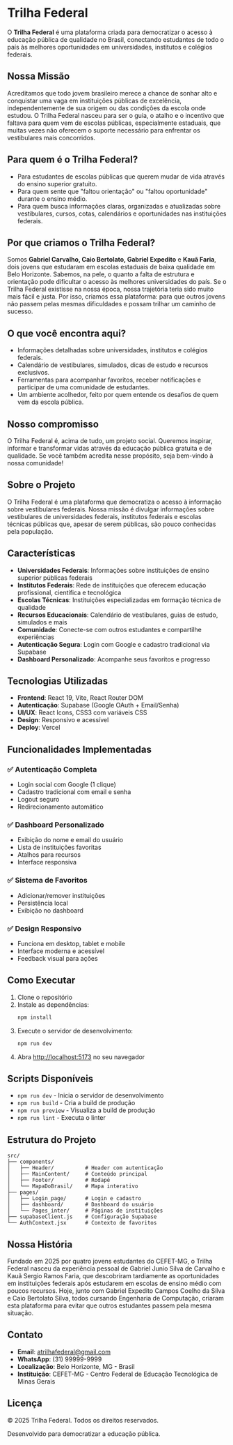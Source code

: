 # Trilha Federal

O **Trilha Federal** é uma plataforma criada para democratizar o acesso à educação pública de qualidade no Brasil, conectando estudantes de todo o país às melhores oportunidades em universidades, institutos e colégios federais.

## Nossa Missão

Acreditamos que todo jovem brasileiro merece a chance de sonhar alto e conquistar uma vaga em instituições públicas de excelência, independentemente de sua origem ou das condições da escola onde estudou. O Trilha Federal nasceu para ser o guia, o atalho e o incentivo que faltava para quem vem de escolas públicas, especialmente estaduais, que muitas vezes não oferecem o suporte necessário para enfrentar os vestibulares mais concorridos.

## Para quem é o Trilha Federal?

- Para estudantes de escolas públicas que querem mudar de vida através do ensino superior gratuito.
- Para quem sente que "faltou orientação" ou "faltou oportunidade" durante o ensino médio.
- Para quem busca informações claras, organizadas e atualizadas sobre vestibulares, cursos, cotas, calendários e oportunidades nas instituições federais.

## Por que criamos o Trilha Federal?

Somos **Gabriel Carvalho, Caio Bertolato, Gabriel Expedito** e **Kauã Faria**, dois jovens que estudaram em escolas estaduais de baixa qualidade em Belo Horizonte. Sabemos, na pele, o quanto a falta de estrutura e orientação pode dificultar o acesso às melhores universidades do país. Se o Trilha Federal existisse na nossa época, nossa trajetória teria sido muito mais fácil e justa. Por isso, criamos essa plataforma: para que outros jovens não passem pelas mesmas dificuldades e possam trilhar um caminho de sucesso.

## O que você encontra aqui?

- Informações detalhadas sobre universidades, institutos e colégios federais.
- Calendário de vestibulares, simulados, dicas de estudo e recursos exclusivos.
- Ferramentas para acompanhar favoritos, receber notificações e participar de uma comunidade de estudantes.
- Um ambiente acolhedor, feito por quem entende os desafios de quem vem da escola pública.

## Nosso compromisso

O Trilha Federal é, acima de tudo, um projeto social. Queremos inspirar, informar e transformar vidas através da educação pública gratuita e de qualidade. Se você também acredita nesse propósito, seja bem-vindo à nossa comunidade!

## Sobre o Projeto

O Trilha Federal é uma plataforma que democratiza o acesso à informação sobre vestibulares federais. Nossa missão é divulgar informações sobre vestibulares de universidades federais, institutos federais e escolas técnicas públicas que, apesar de serem públicas, são pouco conhecidas pela população.

## Características

- **Universidades Federais**: Informações sobre instituições de ensino superior públicas federais
- **Institutos Federais**: Rede de instituições que oferecem educação profissional, científica e tecnológica
- **Escolas Técnicas**: Instituições especializadas em formação técnica de qualidade
- **Recursos Educacionais**: Calendário de vestibulares, guias de estudo, simulados e mais
- **Comunidade**: Conecte-se com outros estudantes e compartilhe experiências
- **Autenticação Segura**: Login com Google e cadastro tradicional via Supabase
- **Dashboard Personalizado**: Acompanhe seus favoritos e progresso

## Tecnologias Utilizadas

- **Frontend**: React 19, Vite, React Router DOM
- **Autenticação**: Supabase (Google OAuth + Email/Senha)
- **UI/UX**: React Icons, CSS3 com variáveis CSS
- **Design**: Responsivo e acessível
- **Deploy**: Vercel

## Funcionalidades Implementadas

### ✅ Autenticação Completa

- Login social com Google (1 clique)
- Cadastro tradicional com email e senha
- Logout seguro
- Redirecionamento automático

### ✅ Dashboard Personalizado

- Exibição do nome e email do usuário
- Lista de instituições favoritas
- Atalhos para recursos
- Interface responsiva

### ✅ Sistema de Favoritos

- Adicionar/remover instituições
- Persistência local
- Exibição no dashboard

### ✅ Design Responsivo

- Funciona em desktop, tablet e mobile
- Interface moderna e acessível
- Feedback visual para ações

## Como Executar

1. Clone o repositório
2. Instale as dependências:
   ```bash
   npm install
   ```
3. Execute o servidor de desenvolvimento:
   ```bash
   npm run dev
   ```
4. Abra [http://localhost:5173](http://localhost:5173) no seu navegador

## Scripts Disponíveis

- `npm run dev` - Inicia o servidor de desenvolvimento
- `npm run build` - Cria a build de produção
- `npm run preview` - Visualiza a build de produção
- `npm run lint` - Executa o linter

## Estrutura do Projeto

```
src/
├── components/
│   ├── Header/          # Header com autenticação
│   ├── MainContent/     # Conteúdo principal
│   ├── Footer/          # Rodapé
│   └── MapaDoBrasil/    # Mapa interativo
├── pages/
│   ├── Login_page/      # Login e cadastro
│   ├── dashboard/       # Dashboard do usuário
│   └── Pages_inter/     # Páginas de instituições
├── supabaseClient.js    # Configuração Supabase
└── AuthContext.jsx      # Contexto de favoritos
```

## Nossa História

Fundado em 2025 por quatro jovens estudantes do CEFET-MG, o Trilha Federal nasceu da experiência pessoal de Gabriel Junio Silva de Carvalho e Kauã Sergio Ramos Faria, que descobriram tardiamente as oportunidades em instituições federais após estudarem em escolas de ensino médio com poucos recursos. Hoje, junto com Gabriel Expedito Campos Coelho da Silva e Caio Bertolato Silva, todos cursando Engenharia de Computação, criaram esta plataforma para evitar que outros estudantes passem pela mesma situação.

## Contato

- **Email**: atrilhafederal@gmail.com
- **WhatsApp**: (31) 99999-9999
- **Localização**: Belo Horizonte, MG - Brasil
- **Instituição**: CEFET-MG - Centro Federal de Educação Tecnológica de Minas Gerais

## Licença

© 2025 Trilha Federal. Todos os direitos reservados.

Desenvolvido para democratizar a educação pública.
